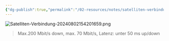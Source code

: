 ```yaml
---
{"dg-publish":true,"permalink":"/02-resources/notes/satelliten-verbindung/","tags":["informatik/hardware","informatik/netzwerk"],"noteIcon":"","updated":"2025-09-10T17:00:13.000+02:00"}
---
```


![Satelliten-Verbindung-20240802154201659.png](/img/user/02%20-%20RESOURCES/Files/IMG/Satelliten-Verbindung-20240802154201659.png)
>Max.200 Mbit/s down, max. 70 Mbit/s, Latenz: unter 50 ms up/down